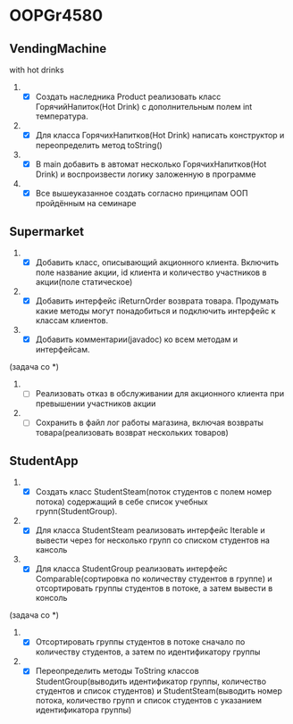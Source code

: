 # OOPGr4580
## VendingMachine
with hot drinks
1. - [x] Создать наследника Product реализовать класс ГорячийНапиток(Hot Drink) с дополнительным полем int температура.
2. - [x] Для класса ГорячихНапитков(Hot Drink) написать конструктор и переопределить метод toString()
3. - [x] В main добавить в автомат несколько ГорячихНапитков(Hot Drink) и воспроизвести логику заложенную в программе
4. - [x] Все вышеуказанное создать согласно принципам ООП пройдённым на семинаре

## Supermarket
1. - [x] Добавить класс, описывающий акционного клиента. Включить поле название акции, id клиента и количество участников в акции(поле статическое)
2. - [x] Добавить интерфейс iReturnOrder возврата товара. Продумать какие методы могут понадобиться и подключить интерфейс к классам клиентов.
3. - [x] Добавить комментарии(javadoc) ко всем методам и интерфейсам.

(задача со *)
1. - [ ] Реализовать отказ в обслуживании для акционного клиента при превышении участников акции
2. - [ ] Сохранить в файл лог работы магазина, включая возвраты товара(реализовать возврат нескольких товаров)

## StudentApp
1. - [x] Создать класс StudentSteam(поток студентов с полем номер потока) содержащий в себе список учебных групп(StudentGroup).
2. - [x] Для класса StudentSteam реализовать интерфейс Iterable и вывести через for несколько групп со списком студентов на кансоль
3. - [x] Для класса StudentGroup реализовать интерфейс Comparable(сортировка по количеству студентов в группе) и отсортировать группы студентов в потоке, а затем вывести в консоль

(задача со *)
1. - [x] Отсортировать группы студентов в потоке сначало по количеству студентов, а затем по идентификатору группы
2. - [x] Переопределить методы ToString классов StudentGroup(выводить идентификатор группы, количество студентов и список студентов) и StudentSteam(выводить номер потока, количество групп и список студентов с указанием идентификатора группы)

